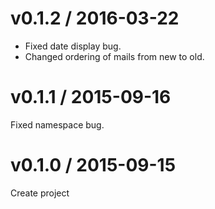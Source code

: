 # v0.1.2 / 2016-03-22

* Fixed date display bug.
* Changed ordering of mails from new to old.

# v0.1.1 / 2015-09-16

Fixed namespace bug.

# v0.1.0 / 2015-09-15

Create project
